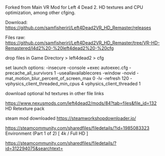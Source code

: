 
Forked from Main VR Mod for Left 4 Dead 2.  HD textures and CPU optimization, among other cfging. 

Download: https://github.com/samfisherirl/Left4Dead2VR_HD_Remaster/releases

Files raw:  https://github.com/samfisherirl/Left4Dead2VR_HD_Remaster/tree/VR-HD-Remastered/l4d2%20-%20left4dead2%20-%20cfg

drop files in  Game Directory > left4dead2 > cfg

set launch options:
-insecure  -console +exec autoexec.cfg -precache_all_survivors 1  -useallavailablecores -window -novid -mat_motion_blur_percent_of_screen_max 0 -lv -refresh 120 -vphysics_client_threaded_min_cpus 4   vphysics_client_threaded 1

download optional hd textures in other file links

https://www.nexusmods.com/left4dead2/mods/84?tab=files&file_id=132
HD Retexture pack

steam mod downloaded https://steamworkshopdownloader.io/

https://steamcommunity.com/sharedfiles/filedetails/?id=1985083323 
Environment (Part 1 of 2) [ 4k / Full HD ]

https://steamcommunity.com/sharedfiles/filedetails/?id=312294075&searchtext=
